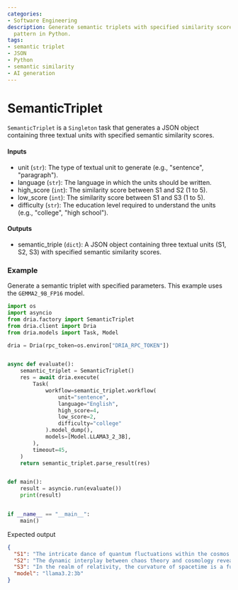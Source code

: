 ```yaml
---
categories:
- Software Engineering
description: Generate semantic triplets with specified similarity scores using a Singleton
  pattern in Python.
tags:
- semantic triplet
- JSON
- Python
- semantic similarity
- AI generation
---
```


# SemanticTriplet

`SemanticTriplet` is a `Singleton` task that generates a JSON object containing three textual units with specified semantic similarity scores.

#### Inputs
- unit (`str`): The type of textual unit to generate (e.g., "sentence", "paragraph").
- language (`str`): The language in which the units should be written.
- high_score (`int`): The similarity score between S1 and S2 (1 to 5).
- low_score (`int`): The similarity score between S1 and S3 (1 to 5).
- difficulty (`str`): The education level required to understand the units (e.g., "college", "high school").

#### Outputs
- semantic_triple (`dict`): A JSON object containing three textual units (S1, S2, S3) with specified semantic similarity scores.

### Example

Generate a semantic triplet with specified parameters. This example uses the `GEMMA2_9B_FP16` model.

```python
import os
import asyncio
from dria.factory import SemanticTriplet
from dria.client import Dria
from dria.models import Task, Model

dria = Dria(rpc_token=os.environ["DRIA_RPC_TOKEN"])


async def evaluate():
    semantic_triplet = SemanticTriplet()
    res = await dria.execute(
        Task(
            workflow=semantic_triplet.workflow(
                unit="sentence",
                language="English",
                high_score=4,
                low_score=2,
                difficulty="college"
            ).model_dump(),
            models=[Model.LLAMA3_2_3B],
        ),
        timeout=45,
    )
    return semantic_triplet.parse_result(res)


def main():
    result = asyncio.run(evaluate())
    print(result)


if __name__ == "__main__":
    main()
```

Expected output

```json
{
  "S1": "The intricate dance of quantum fluctuations within the cosmos is a fascinating phenomenon that has garnered significant attention from physicists.",
  "S2": "The dynamic interplay between chaos theory and cosmology reveals a profound understanding of the universe's underlying mechanisms.",
  "S3": "In the realm of relativity, the curvature of spacetime is a fundamental concept that underpins our comprehension of the cosmos.",
  "model": "llama3.2:3b"
}
```